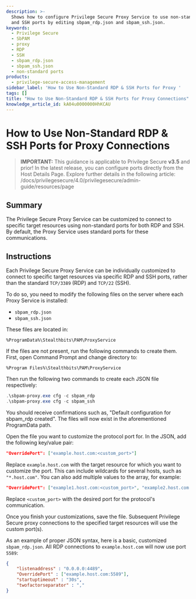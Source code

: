 ```yaml
---
description: >-
  Shows how to configure Privilege Secure Proxy Service to use non-standard RDP
  and SSH ports by editing sbpam_rdp.json and sbpam_ssh.json.
keywords:
  - Privilege Secure
  - SbPAM
  - proxy
  - RDP
  - SSH
  - sbpam_rdp.json
  - sbpam_ssh.json
  - non-standard ports
products:
  - privilege-secure-access-management
sidebar_label: 'How to Use Non-Standard RDP & SSH Ports for Proxy '
tags: []
title: "How to Use Non-Standard RDP & SSH Ports for Proxy Connections"
knowledge_article_id: kA04u0000000HhKCAU
---
```


# How to Use Non-Standard RDP & SSH Ports for Proxy Connections

> **IMPORTANT:** This guidance is applicable to Privilege Secure **v3.5** and prior! In the latest release, you can configure ports directly from the Host Details Page. Explore further details in the following article: /docs/privilegesecure/4.0/privilegesecure/admin-guide/resources/page

## Summary

The Privilege Secure Proxy Service can be customized to connect to specific target resources using non-standard ports for both RDP and SSH. By default, the Proxy Service uses standard ports for these communications.

## Instructions

Each Privilege Secure Proxy Service can be individually customized to connect to specific target resources via specific RDP and SSH ports, rather than the standard `TCP/3389` (RDP) and `TCP/22` (SSH).

To do so, you need to modify the following files on the server where each Proxy Service is installed:

- `sbpam_rdp.json`
- `sbpam_ssh.json`

These files are located in:

```text
%ProgramData%\Stealthbits\PAM\ProxyService
```

If the files are not present, run the following commands to create them. First, open Command Prompt and change directory to:

```text
%Program Files%\Stealthbits\PAM\ProxyService
```

Then run the following two commands to create each JSON file respectively:

```powershell
.\sbpam-proxy.exe cfg -c sbpam_rdp
.\sbpam-proxy.exe cfg -c sbpam_ssh
```

You should receive confirmations such as, "Default configuration for sbpam_rdp created". The files will now exist in the aforementioned ProgramData path.

Open the file you want to customize the protocol port for. In the JSON, add the following key/value pair:

```json
"OverridePort": ["example.host.com:<custom_port>"]
```

Replace `example.host.com` with the target resource for which you want to customize the port. This can include wildcards for several hosts, such as `"*.host.com"`. You can also add multiple values to the array, for example:

```json
"OverridePort": ["example1.host.com:<custom_port>", "example2.host.com:<custom_port>"]
```

Replace `<custom_port>` with the desired port for the protocol's communication.

Once you finish your customizations, save the file. Subsequent Privilege Secure proxy connections to the specified target resources will use the custom port(s).

As an example of proper JSON syntax, here is a basic, customized `sbpam_rdp.json`. All RDP connections to `example.host.com` will now use port `5589`:

```json
{
    "listenaddress" : "0.0.0.0:4489",
    "OverridePort" : ["example.host.com:5589"],
    "startuptimeout" : "30s",
    "twofactorseparator" : ","
}
```
